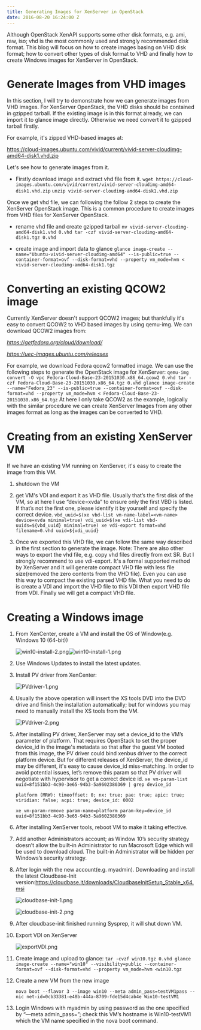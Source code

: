 ```yaml
---
title: Generating Images for XenServer in OpenStack
date: 2016-08-20 16:24:00 Z
---
```


Although OpenStack XenAPI supports some other disk formats, e.g. ami, raw, iso; vhd is the most commonly used and strongly recommended disk format. This blog will focus on how to create images basing on VHD disk format; how to convert other types of disk format to VHD and finally how to create Windows images for XenServer in OpenStack.

# Generate Images from VHD images

In this section, I will try to demonstrate how we can generate images from VHD images. For XenServer OpenStack, the VHD disks should be contained in gzipped tarball. If the existing image is in this format already, we can import it to glance image directly. Otherwise we need convert it to gzipped tarball firstly.

For example, it's zipped VHD-based images at:

https://cloud-images.ubuntu.com/vivid/current/vivid-server-cloudimg-amd64-disk1.vhd.zip

Let's see how to generate images from it.

* Firstly download image and extract vhd file from it.
  `wget https://cloud-images.ubuntu.com/vivid/current/vivid-server-cloudimg-amd64-disk1.vhd.zip`
  `unzip vivid-server-cloudimg-amd64-disk1.vhd.zip`

Once we get vhd file, we can following the follow 2 steps to create the XenServer OpenStack image. This is a common procedure to create images from VHD files for XenServer OpenStack.

* rename vhd file and create gzipped tarball
  `mv vivid-server-cloudimg-amd64-disk1.vhd 0.vhd tar -czf vivid-server-cloudimg-amd64-disk1.tgz 0.vhd`

* create image and import data to glance
  `glance image-create --name="Ubuntu-vivid-server-cloudimg-amd64" --is-public=true --container-format=ovf --disk-format=vhd --property vm_mode=hvm < vivid-server-cloudimg-amd64-disk1.tgz`

# Converting an existing QCOW2 image

Currently XenServer doesn't support QCOW2 images; but thankfully it's easy to convert QCOW2 to VHD based images by using qemu-img.
We can download QCOW2 images from:

*https://getfedora.org/cloud/download/*

*https://uec-images.ubuntu.com/releases*

For example, we download Fedora qcow2 formatted image. We can use the following steps to generate the OpenStack image for XenServer:
`qemu-img convert -O vpc Fedora-Cloud-Base-23-20151030.x86_64.qcow2 0.vhd tar -czf Fedora-Cloud-Base-23-20151030.x86_64.tgz 0.vhd glance image-create --name="Fedora_23" --is-public=true --container-format=ovf --disk-format=vhd --property vm_mode=hvm < Fedora-Cloud-Base-23-20151030.x86_64.tgz`
At here I only take QCOW2 as the example, logically with the similar procedure we can create XenServer Images from any other images format as long as the images can be converted to VHD.

# Creating from an existing XenServer VM

If we have an existing VM running on XenServer, it's easy to create the image from this VM.

1. shutdown the VM

2. get VM's VDI and export it as VHD file. Usually that’s the first disk of the VM, so at here I use “device=xvda” to ensure only the first VBD is listed. If that’s not the first one, please identify it by yourself and specify the correct device.
   `vbd_uuid=$(xe vbd-list vm-name-label=<vm-name> device=xvda minimal=true) vdi_uuid=$(xe vdi-list vbd-uuids=${vbd_uuid} minimal=true) xe vdi-export format=vhd filename=0.vhd uuid=${vdi_uuid}`

3. Once we exported this VHD file, we can follow the same way described in the first section to generate the image.
   Note: There are also other ways to export the vhd file, e.g. copy vhd files directly from ext SR. But I strongly recommend to use vdi-export. It's a formal supported method by XenServer and it will generate compact VHD file with less file size(removed the zero contents from the VHD file). Even you can use this way to compact the existing parsed VHD file. What you need to do is create a VDI and import the VHD file to this VDI then export VHD file from VDI. Finally we will get a compact VHD file.

# Creating a Windows image

 1. From XenCenter, create a VM and install the OS of Window(e.g. Windows 10 (64-bit))

    ![win10-install-2.png](/uploads/win10-install-2.png)![win10-install-1.png](/uploads/win10-install-1.png)

 2. Use Windows Updates to install the latest updates.

 3. Install PV driver from XenCenter:

    ![PVdriver-1.png](/uploads/PVdriver-1.png)

 4. Usually the above operation will insert the XS tools DVD into the DVD drive and finish the installation automatically; but for windows you may need to manually install the XS tools from the VM.

    ![PVdriver-2.png](/uploads/PVdriver-2.png)

 5. After installing PV driver, XenServer may set a device_id to the VM’s parameter of platform. That requires OpenStack to set the proper device_id in the image's metadata so that after the guest VM booted from this image, the PV driver could bind xenbus driver to the correct platform device. But for different releases of XenServer, the device_id may be different, it's easy to cause device_id miss-matching. In order to avoid potential issues, let’s remove this param so that PV driver will negotiate with hypervisor to get a correct device id.
     `xe vm-param-list uuid=8f151bb3-4c90-3e65-94b3-5a9602380369 | grep device_id`

    `platform (MRW): timeoffset: 0; nx: true; pae: true; apic: true; viridian: false; acpi: true; device_id: 0002 `

    `xe vm-param-remove param-name=platform param-key=device_id uuid=8f151bb3-4c90-3e65-94b3-5a9602380369`

 6. After installing XenServer tools, reboot VM to make it taking effective.

 7. Add another Administrators account; as Window 10’s security strategy doesn’t allow the built-in Administrator to run Macrosoft Edge which will be used to download cloud. The built-in Administrator will be hidden per Windows’s security strategy.

 8. After login with the new account(e.g. myadmin). Downloading and install the latest Cloudbase-Init version:https://cloudbase.it/downloads/CloudbaseInitSetup_Stable_x64.msi

    ![cloudbase-init-1.png](/uploads/cloudbase-init-1.png)

    ![cloudbase-init-2.png](/uploads/cloudbase-init-2.png)

 9. After cloudbase-init finished running Sysprep, it will shut down VM.

10. Export VDI on XenServer

    ![exportVDI.png](/uploads/exportVDI.png)

11. Create image and upload to glance:
    `tar -cvzf win10.tgz 0.vhd glance image-create --name="win10" --visibility=public --container-format=ovf --disk-format=vhd --property vm_mode=hvm <win10.tgz`

12. Create a new VM from the new image

    `nova boot --flavor 3 --image win10 --meta admin_pass=testVM1pass --nic net-id=0cb33381-e48b-444a-8709-fde15d4cab4e Win10-testVM1`

13. Login Windows with myadmin by using password as the one specified by “—meta admin_pass=”; check this VM’s hostname is Win10-testVM1 which the VM name specified in the nova boot command.